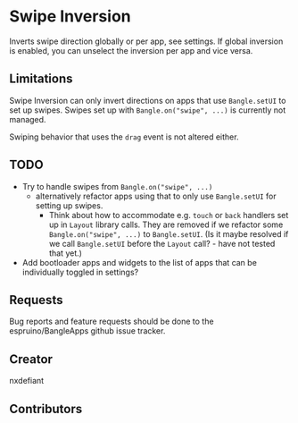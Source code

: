 # Swipe Inversion

Inverts swipe direction globally or per app, see settings. If global inversion is enabled, you can unselect the inversion per app and vice versa.

## Limitations

Swipe Inversion can only invert directions on apps that use `Bangle.setUI` to set up swipes. Swipes set up with `Bangle.on("swipe", ...)` is currently not managed.

Swiping behavior that uses the `drag` event is not altered either.

## TODO

- Try to handle swipes from `Bangle.on("swipe", ...)`
  - alternatively refactor apps using that to only use `Bangle.setUI` for setting up swipes.
    - Think about how to accommodate e.g. `touch` or `back` handlers set up in `Layout` library calls. They are removed if we refactor some `Bangle.on("swipe", ...)` to `Bangle.setUI`. (Is it maybe resolved if we call `Bangle.setUI` before the `Layout` call? - have not tested that yet.)
- Add bootloader apps and widgets to the list of apps that can be individually toggled in settings?

## Requests

Bug reports and feature requests should be done to the espruino/BangleApps github issue tracker.

## Creator

nxdefiant

## Contributors

